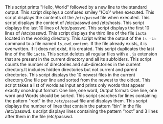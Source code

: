 This script prints "Hello, World" followed by a new line to the standard output.
This script displays a confused smiley "(Ôo)' when executed.
This script displays the contents of the `/etc/passwd` file when executed.
This script displays the content of /etc/passwd and /etc/hosts.
This script displays the last 10 lines of /etc/passwd.
This script displays the first 10 lines of /etc/passwd.
This script displays the third line of the file `iacta` located in the working directory.
This script writes the output of the `ls -la` command to a file named `ls_cwd_content`. If the file already exists, it is overwritten. If it does not exist, it is created.
This script duplicates the last line of the file `iacta`.
This script deletes all regular files with a `.js` extension that are present in the current directory and all its subfolders.
This script counts the number of directories and sub-directories in the current directory.It includes hidden directories but not current and parent directories.
This script displays the 10 newest files in the current directory.One file per line and sorted from the newest to the oldest.
This script takes a list of words as input and prints only words that appear exactly once.Input format: One line, one word, Output format: One line, one word and Words should be sorted.
This script searches for lines containing the pattern "root" in the `/etc/passwd` file and displays them.
This script displays the number of lines that contain the pattern “bin” in the file /etc/passwd.
s script displays lines containing the pattern “root” and 3 lines after them in the file /etc/passwd.
